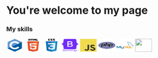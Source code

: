 <!-- <style>
  main{
    display: flex;
    flex-dection: coloumn;
    align-items: center;
    justify-content: center;
  }
</style> -->
</style>
<main>
<h1>You're welcome to my page</h1>

<div>
  <h3>My skills</h3>
  <div>
    <img src="https://raw.githubusercontent.com/devicons/devicon/master/icons/c/c-original.svg" width="45" height="35" />
    <img src="https://raw.githubusercontent.com/devicons/devicon/master/icons/html5/html5-original-wordmark.svg" width="45" height="35"/>
    <img src="https://raw.githubusercontent.com/devicons/devicon/master/icons/css3/css3-original-wordmark.svg" width="45" height="35"/>
     <img src="https://raw.githubusercontent.com/devicons/devicon/master/icons/bootstrap/bootstrap-plain-wordmark.svg" width="45" height="35"/>
    <img src="https://raw.githubusercontent.com/devicons/devicon/master/icons/javascript/javascript-original.svg" width="45" height="35"/>
    <img src="https://raw.githubusercontent.com/devicons/devicon/master/icons/php/php-original.svg" width="45" height="35"/>
    <img src="https://raw.githubusercontent.com/devicons/devicon/master/icons/mysql/mysql-original-wordmark.svg" width="45" height="35"/>
    <img src="https://www.svgrepo.com/show/303229/microsoft-sql-server-logo.svg" width="45" height="35"/>
  </div>
</div>
</main>
